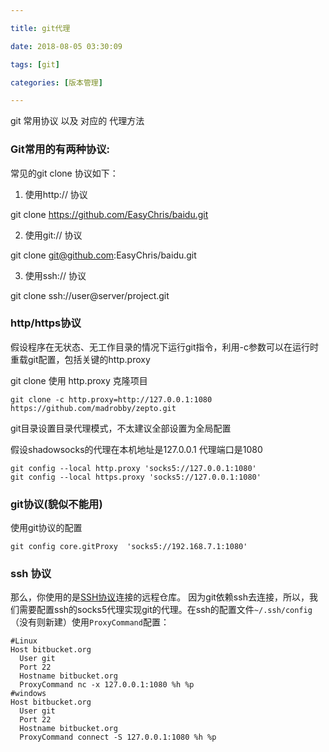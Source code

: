 ```yaml
---

title: git代理

date: 2018-08-05 03:30:09

tags: [git]

categories: [版本管理]

---
```


git 常用协议 以及 对应的 代理方法

<!--more-->

### Git常用的有两种协议:

常见的git clone 协议如下：

1. 使用http:// 协议

git clone https://github.com/EasyChris/baidu.git

2. 使用git:// 协议

git clone git@github.com:EasyChris/baidu.git

3. 使用ssh:// 协议

git clone ssh://user@server/project.git

### http/https协议

假设程序在无状态、无工作目录的情况下运行git指令，利用-c参数可以在运行时重载git配置，包括关键的http.proxy

git clone 使用 http.proxy 克隆项目

```
git clone -c http.proxy=http://127.0.0.1:1080 https://github.com/madrobby/zepto.git
```

git目录设置目录代理模式，不太建议全部设置为全局配置

假设shadowsocks的代理在本机地址是127.0.0.1 代理端口是1080

```
git config --local http.proxy 'socks5://127.0.0.1:1080' 
git config --local https.proxy 'socks5://127.0.0.1:1080'
```



### git协议(貌似不能用)

使用git协议的配置

```
git config core.gitProxy  'socks5://192.168.7.1:1080'
```

### ssh 协议

那么，你使用的是[SSH协议](http://git-scm.com/book/en/v2/Git-on-the-Server-The-Protocols#The-SSH-Protocol)连接的远程仓库。
因为git依赖ssh去连接，所以，我们需要配置ssh的socks5代理实现git的代理。在ssh的配置文件`~/.ssh/config`（没有则新建）使用`ProxyCommand`配置：

```
#Linux
Host bitbucket.org
  User git
  Port 22
  Hostname bitbucket.org
  ProxyCommand nc -x 127.0.0.1:1080 %h %p
#windows
Host bitbucket.org
  User git
  Port 22
  Hostname bitbucket.org
  ProxyCommand connect -S 127.0.0.1:1080 %h %p
```